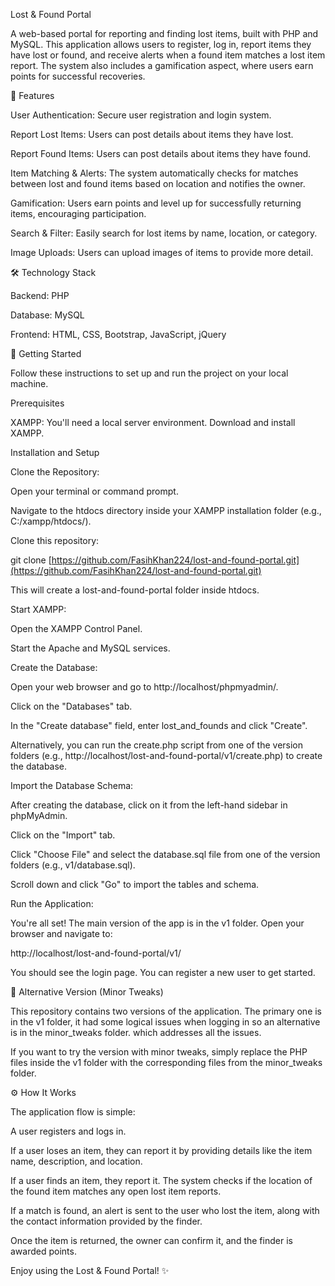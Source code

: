 Lost & Found Portal

A web-based portal for reporting and finding lost items, built with PHP and MySQL. This application allows users to register, log in, report items they have lost or found, and receive alerts when a found item matches a lost item report. The system also includes a gamification aspect, where users earn points for successful recoveries.

🌟 Features

User Authentication: Secure user registration and login system.

Report Lost Items: Users can post details about items they have lost.

Report Found Items: Users can post details about items they have found.

Item Matching & Alerts: The system automatically checks for matches between lost and found items based on location and notifies the owner.

Gamification: Users earn points and level up for successfully returning items, encouraging participation.

Search & Filter: Easily search for lost items by name, location, or category.

Image Uploads: Users can upload images of items to provide more detail.

🛠️ Technology Stack

Backend: PHP

Database: MySQL

Frontend: HTML, CSS, Bootstrap, JavaScript, jQuery

🚀 Getting Started

Follow these instructions to set up and run the project on your local machine.

Prerequisites

XAMPP: You'll need a local server environment. Download and install XAMPP.

Installation and Setup

Clone the Repository:

Open your terminal or command prompt.

Navigate to the htdocs directory inside your XAMPP installation folder (e.g., C:/xampp/htdocs/).

Clone this repository:

git clone [https://github.com/FasihKhan224/lost-and-found-portal.git](https://github.com/FasihKhan224/lost-and-found-portal.git)


This will create a lost-and-found-portal folder inside htdocs.

Start XAMPP:

Open the XAMPP Control Panel.

Start the Apache and MySQL services.

Create the Database:

Open your web browser and go to http://localhost/phpmyadmin/.

Click on the "Databases" tab.

In the "Create database" field, enter lost_and_founds and click "Create".

Alternatively, you can run the create.php script from one of the version folders (e.g., http://localhost/lost-and-found-portal/v1/create.php) to create the database.

Import the Database Schema:

After creating the database, click on it from the left-hand sidebar in phpMyAdmin.

Click on the "Import" tab.

Click "Choose File" and select the database.sql file from one of the version folders (e.g., v1/database.sql).

Scroll down and click "Go" to import the tables and schema.

Run the Application:

You're all set! The main version of the app is in the v1 folder. Open your browser and navigate to:

http://localhost/lost-and-found-portal/v1/


You should see the login page. You can register a new user to get started.

🧪 Alternative Version (Minor Tweaks)

This repository contains two versions of the application. The primary one is in the v1 folder, it had some logical issues when logging in so an alternative is in the minor_tweaks folder. which addresses all the issues.

If you want to try the version with minor tweaks, simply replace the PHP files inside the v1 folder with the corresponding files from the minor_tweaks folder.

⚙️ How It Works

The application flow is simple:

A user registers and logs in.

If a user loses an item, they can report it by providing details like the item name, description, and location.

If a user finds an item, they report it. The system checks if the location of the found item matches any open lost item reports.

If a match is found, an alert is sent to the user who lost the item, along with the contact information provided by the finder.

Once the item is returned, the owner can confirm it, and the finder is awarded points.

Enjoy using the Lost & Found Portal! ✨
